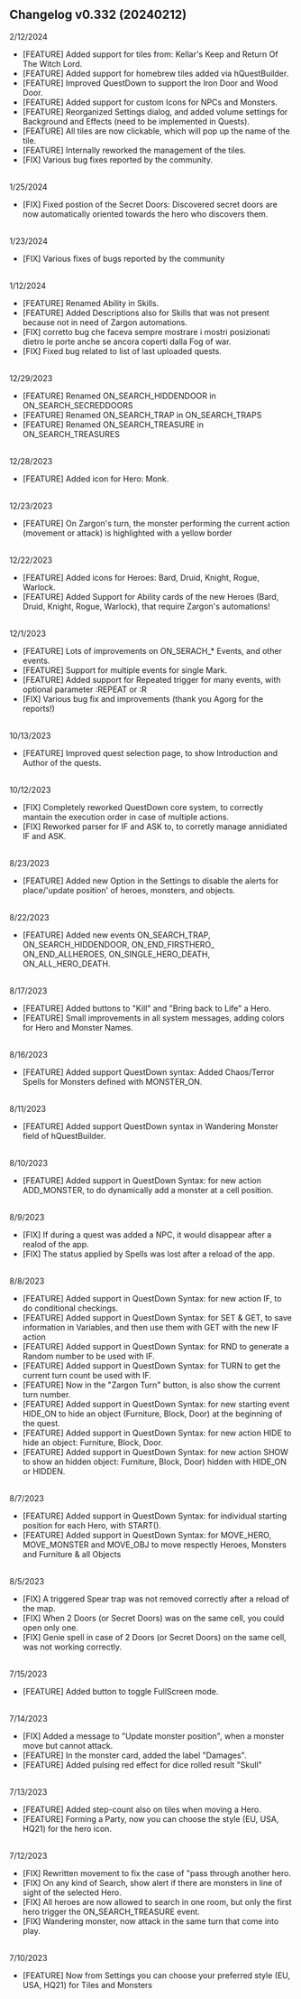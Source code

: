 <h2>Changelog v0.332 (20240212) </h2>2/12/2024<br><ul class="news"><li>[FEATURE] Added support for tiles from: Kellar's Keep and Return Of The Witch Lord.</li><li>[FEATURE] Added support for homebrew tiles added via hQuestBuilder.</li><li>[FEATURE] Improved QuestDown to support the Iron Door and Wood Door.</li><li>[FEATURE] Added support for custom Icons for NPCs and Monsters.</li><li>[FEATURE] Reorganized Settings dialog, and added volume settings for Background and Effects (need to be implemented in Quests).</li><li>[FEATURE] All tiles are now clickable, which will pop up the name of the tile.</li><li>[FEATURE] Internally reworked the management of the tiles.</li><li>[FIX] Various bug fixes reported by the community.</li></ul><br>1/25/2024<br><ul class="news"><li>[FIX] Fixed postion of the Secret Doors: Discovered secret doors are now automatically oriented towards the hero who discovers them.</li></ul><br>1/23/2024<br><ul class="news"><li>[FIX] Various fixes of bugs reported by the community</li></ul><br>1/12/2024<br><ul class="news"><li>[FEATURE] Renamed Ability in Skills.</li><li>[FEATURE] Added Descriptions also for Skills that was not present because not in need of Zargon automations.</li><li>[FIX] corretto bug che faceva sempre mostrare i mostri posizionati dietro le porte anche se ancora coperti dalla Fog of war.</li><li>[FIX] Fixed bug related to list of last uploaded quests.</li></ul><br>12/29/2023<br><ul class="news"><li>[FEATURE] Renamed ON_SEARCH_HIDDENDOOR in ON_SEARCH_SECREDDOORS</li><li>[FEATURE] Renamed ON_SEARCH_TRAP in ON_SEARCH_TRAPS</li><li>[FEATURE] Renamed ON_SEARCH_TREASURE in ON_SEARCH_TREASURES</li></ul><br>12/28/2023<br><ul class="news"><li>[FEATURE] Added icon for Hero: Monk.</li></ul><br>12/23/2023<br><ul class="news"><li>[FEATURE] On Zargon's turn, the monster performing the current action (movement or attack) is highlighted with a yellow border</li></ul><br>12/22/2023<br><ul class="news"><li>[FEATURE] Added icons for Heroes: Bard, Druid, Knight, Rogue, Warlock.</li><li>[FEATURE] Added Support for Ability cards of the new Heroes (Bard, Druid, Knight, Rogue, Warlock), that require Zargon's automations!</li></ul><br>12/1/2023<br><ul class="news"><li>[FEATURE] Lots of improvements on ON_SERACH_* Events, and other events.</li><li>[FEATURE] Support for multiple events for single Mark.</li><li>[FEATURE] Added support for Repeated trigger for many events, with optional parameter :REPEAT or :R</li><li>[FIX] Various bug fix and improvements (thank you Agorg for the reports!)</li></ul><br>10/13/2023<br><ul class="news"><li>[FEATURE] Improved quest selection page, to show Introduction and Author of the quests.</li></ul><br>10/12/2023<br><ul class="news"><li>[FIX] Completely reworked QuestDown core system, to correctly mantain the execution order in case of multiple actions.</li><li>[FIX] Reworked parser for IF and ASK to, to corretly manage annidiated IF and ASK.</li></ul><br>8/23/2023<br><ul class="news"><li>[FEATURE] Added new Option in the Settings to disable the alerts for place/'update position' of heroes, monsters, and objects.</li></ul><br>8/22/2023<br><ul class="news"><li>[FEATURE] Added new events ON_SEARCH_TRAP, ON_SEARCH_HIDDENDOOR, ON_END_FIRSTHERO_ ON_END_ALLHEROES, ON_SINGLE_HERO_DEATH, ON_ALL_HERO_DEATH.</li></ul><br>8/17/2023<br><ul class="news"><li>[FEATURE] Added buttons to "Kill" and "Bring back to Life" a Hero.</li><li>[FEATURE] Small improvements in all system messages, adding colors for Hero and Monster Names.</li></ul><br>8/16/2023<br><ul class="news"><li>[FEATURE] Added support QuestDown syntax: Added Chaos/Terror Spells for Monsters defined with MONSTER_ON.</li></ul><br>8/11/2023<br><ul class="news"><li>[FEATURE] Added support QuestDown syntax in Wandering Monster field of hQuestBuilder.</li></ul><br>8/10/2023<br><ul class="news"><li>[FEATURE] Added support in QuestDown Syntax: for new action ADD_MONSTER, to do dynamically add a monster at a cell position.</li></ul><br>8/9/2023<br><ul class="news"><li>[FIX] If during a quest was added a NPC, it would disappear after a realod of the app.</li><li>[FIX] The status applied by Spells was lost after a reload of the app.</li></ul><br>8/8/2023<br><ul class="news"><li>[FEATURE] Added support in QuestDown Syntax: for new action IF, to do conditional checkings.</li><li>[FEATURE] Added support in QuestDown Syntax: for SET &amp; GET, to save information in Variables, and then use them with GET with the new IF action</li><li>[FEATURE] Added support in QuestDown Syntax: for RND to generate a Random number to be used with IF.</li><li>[FEATURE] Added support in QuestDown Syntax: for TURN to get the current turn count be used with IF.</li><li>[FEATURE] Now in the "Zargon Turn" button, is also show the current turn number.</li><li>[FEATURE] Added support in QuestDown Syntax: for new starting event HIDE_ON to hide an object (Furniture, Block, Door) at the beginning of the quest.</li><li>[FEATURE] Added support in QuestDown Syntax: for new action HIDE to hide an object: Furniture, Block, Door.</li><li>[FEATURE] Added support in QuestDown Syntax: for new action SHOW to show an hidden object: Furniture, Block, Door) hidden with HIDE_ON or HIDDEN.</li></ul><br>8/7/2023<br><ul class="news"><li>[FEATURE] Added support in QuestDown Syntax: for individual starting position for each Hero, with START().</li><li>[FEATURE] Added support in QuestDown Syntax: for MOVE_HERO, MOVE_MONSTER and MOVE_OBJ to move respectly Heroes, Monsters and Furniture &amp; all Objects</li></ul><br>8/5/2023<br><ul class="news"><li>[FIX] A triggered Spear trap was not removed correctly after a reload of the map.</li><li>[FIX] When 2 Doors (or Secret Doors) was on the same cell, you could open only one.</li><li>[FIX] Genie spell in case of 2 Doors (or Secret Doors) on the same cell, was not working correctly.</li></ul><br>7/15/2023<br><ul class="news"><li>[FEATURE] Added button to toggle FullScreen mode.</li></ul><br>7/14/2023<br><ul class="news"><li>[FIX] Added a message to "Update monster position", when a monster move but cannot attack.</li><li>[FEATURE] In the monster card, added the label "Damages".</li><li>[FEATURE] Added pulsing red effect for dice rolled result "Skull"</li></ul><br>7/13/2023<br><ul class="news"><li>[FEATURE] Added step-count also on tiles when moving a Hero.</li><li>[FEATURE] Forming a Party, now you can choose the style (EU, USA, HQ21) for the hero icon.</li></ul><br>7/12/2023<br><ul class="news"><li>[FIX] Rewritten movement to fix the case of "pass through another hero.</li><li>[FIX] On any kind of Search, show alert if there are monsters in line of sight of the selected Hero.</li><li>[FIX] All heroes are now allowed to search in one room, but only the first hero trigger the ON_SEARCH_TREASURE event.</li><li>[FIX] Wandering monster, now attack in the same turn that come into play.</li></ul><br>7/10/2023<br><ul class="news"><li>[FEATURE] Now from Settings you can choose your preferred style (EU, USA, HQ21) for Tiles and Monsters</li></ul><br>
